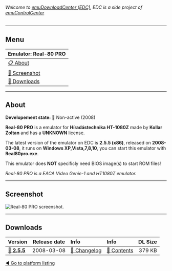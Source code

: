 ###### Welcome to [emuDownloadCenter (EDC)](https://github.com/PhoenixInteractiveNL/emuDownloadCenter/wiki/), EDC is a side project of [emuControlCenter](https://github.com/PhoenixInteractiveNL/emuControlCenter/wiki/)
***
## Menu
| **Emulator: Real-80 PRO** |
|:---------|
| [:clipboard: About](#about) |
| [:sunrise: Screenshot](#screenshot) |
| [:floppy_disk: Downloads](#downloads) |
***
## About
**Developement state:** :red_circle: Non-active (2008)

**Real-80 PRO** is a emulator for **Híradástechnika HT-1080Z** made by **Kollar Zoltan** and has a **UNKNOWN** license.

The latest version of the emulator on EDC is **2.5.5 (x86)**, released on **2008-03-08**, it runs on **Windows XP,Vista,7,8,10**, you can start this emulator with **Real80pro.exe**.

This emulator does **NOT** specificly need BIOS image(s) to start ROM files!

_Real-80 PRO is a EACA Video Genie-1 and HT1080Z emulator._
***
## Screenshot
![](https://raw.githubusercontent.com/PhoenixInteractiveNL/emuDownloadCenter/master/hooks/real80pro/screen.jpg "Real-80 PRO screenshot.")
***
## Downloads
| Version  | Release date  | Info       | Info       | DL Size    |
|:---------|:-------------:|:-----------|:-----------|-----------:|
| [:floppy_disk: **2.5.5**](https://github.com/PhoenixInteractiveNL/edc-repo0006/raw/master/real80pro/2.5.5.7z) | 2008-03-08 | [:page_facing_up: Changelog](https://github.com/PhoenixInteractiveNL/edc-repo0006/blob/master/real80pro/2.5.5_changelog.txt) | [:mag_right: Contents](https://github.com/PhoenixInteractiveNL/edc-repo0006/blob/master/real80pro/2.5.5_contents.txt) | 379 KB |

[:arrow_backward: Go to platform listing](https://github.com/PhoenixInteractiveNL/emuDownloadCenter/wiki/EDC-Platform-List)

